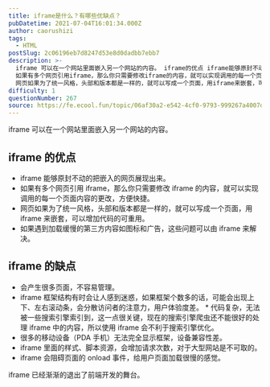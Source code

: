```yaml
---
title: iframe是什么？有哪些优缺点？
pubDatetime: 2021-07-04T16:01:34.000Z
author: caorushizi
tags:
  - HTML
postSlug: 2c06196eb7d8247d53e8d0dadbb7ebb7
description: >-
  iframe 可以在一个网站里面嵌入另一个网站的内容。 iframe的优点 iframe能够原封不动的把嵌入的网页展现出来。
  如果有多个网页引用iframe，那么你只需要修改iframe的内容，就可以实现调用的每一个页面内容的更改，方便快捷。
  网页如果为了统一风格，头部和版本都是一样的，就可以写成一个页面，用iframe来嵌套，可以增加代码的可重用。 如果遇到加载缓慢的第三方内容如图标和广告，这些
difficulty: 1
questionNumber: 267
source: https://fe.ecool.fun/topic/06af30a2-e542-4cf0-9793-999267a4007d
---
```


iframe 可以在一个网站里面嵌入另一个网站的内容。

## iframe 的优点

- iframe 能够原封不动的把嵌入的网页展现出来。
- 如果有多个网页引用 iframe，那么你只需要修改 iframe 的内容，就可以实现调用的每一个页面内容的更改，方便快捷。
- 网页如果为了统一风格，头部和版本都是一样的，就可以写成一个页面，用 iframe 来嵌套，可以增加代码的可重用。
- 如果遇到加载缓慢的第三方内容如图标和广告，这些问题可以由 iframe 来解决。

## iframe 的缺点

- 会产生很多页面，不容易管理。
- iframe 框架结构有时会让人感到迷惑，如果框架个数多的话，可能会出现上下、左右滚动条，会分散访问者的注意力，用户体验度差。 \* 代码复杂，无法被一些搜索引擎索引到，这一点很关键，现在的搜索引擎爬虫还不能很好的处理 iframe 中的内容，所以使用 iframe 会不利于搜索引擎优化。
- 很多的移动设备（PDA 手机）无法完全显示框架，设备兼容性差。
- iframe 里面的样式、脚本资源，会增加请求次数，对于大型网站是不可取的。
- iframe 会阻碍页面的 onload 事件，给用户页面加载很慢的感觉。

iframe 已经渐渐的退出了前端开发的舞台。
